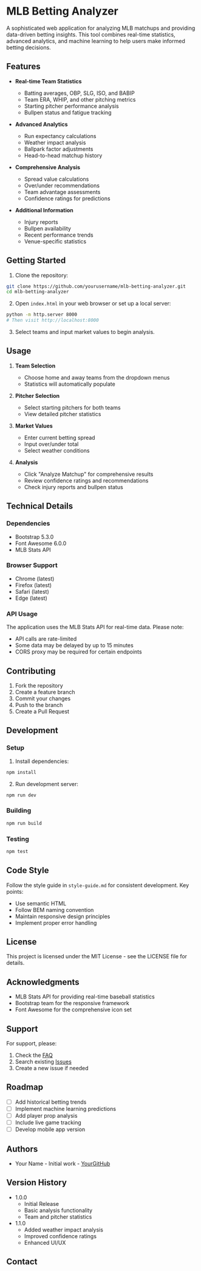 # MLB Betting Analyzer

A sophisticated web application for analyzing MLB matchups and providing data-driven betting insights. This tool combines real-time statistics, advanced analytics, and machine learning to help users make informed betting decisions.

## Features

- **Real-time Team Statistics**
  - Batting averages, OBP, SLG, ISO, and BABIP
  - Team ERA, WHIP, and other pitching metrics
  - Starting pitcher performance analysis
  - Bullpen status and fatigue tracking

- **Advanced Analytics**
  - Run expectancy calculations
  - Weather impact analysis
  - Ballpark factor adjustments
  - Head-to-head matchup history

- **Comprehensive Analysis**
  - Spread value calculations
  - Over/under recommendations
  - Team advantage assessments
  - Confidence ratings for predictions

- **Additional Information**
  - Injury reports
  - Bullpen availability
  - Recent performance trends
  - Venue-specific statistics

## Getting Started

1. Clone the repository:
```bash
git clone https://github.com/yourusername/mlb-betting-analyzer.git
cd mlb-betting-analyzer
```

2. Open `index.html` in your web browser or set up a local server:
```bash
python -m http.server 8000
# Then visit http://localhost:8000
```

3. Select teams and input market values to begin analysis.

## Usage

1. **Team Selection**
   - Choose home and away teams from the dropdown menus
   - Statistics will automatically populate

2. **Pitcher Selection**
   - Select starting pitchers for both teams
   - View detailed pitcher statistics

3. **Market Values**
   - Enter current betting spread
   - Input over/under total
   - Select weather conditions

4. **Analysis**
   - Click "Analyze Matchup" for comprehensive results
   - Review confidence ratings and recommendations
   - Check injury reports and bullpen status

## Technical Details

### Dependencies
- Bootstrap 5.3.0
- Font Awesome 6.0.0
- MLB Stats API

### Browser Support
- Chrome (latest)
- Firefox (latest)
- Safari (latest)
- Edge (latest)

### API Usage
The application uses the MLB Stats API for real-time data. Please note:
- API calls are rate-limited
- Some data may be delayed by up to 15 minutes
- CORS proxy may be required for certain endpoints

## Contributing

1. Fork the repository
2. Create a feature branch
3. Commit your changes
4. Push to the branch
5. Create a Pull Request

## Development

### Setup
1. Install dependencies:
```bash
npm install
```

2. Run development server:
```bash
npm run dev
```

### Building
```bash
npm run build
```

### Testing
```bash
npm test
```

## Code Style

Follow the style guide in `style-guide.md` for consistent development. Key points:
- Use semantic HTML
- Follow BEM naming convention
- Maintain responsive design principles
- Implement proper error handling

## License

This project is licensed under the MIT License - see the LICENSE file for details.

## Acknowledgments

- MLB Stats API for providing real-time baseball statistics
- Bootstrap team for the responsive framework
- Font Awesome for the comprehensive icon set

## Support

For support, please:
1. Check the [FAQ](docs/FAQ.md)
2. Search existing [Issues](https://github.com/yourusername/mlb-betting-analyzer/issues)
3. Create a new issue if needed

## Roadmap

- [ ] Add historical betting trends
- [ ] Implement machine learning predictions
- [ ] Add player prop analysis
- [ ] Include live game tracking
- [ ] Develop mobile app version

## Authors

- Your Name - Initial work - [YourGitHub](https://github.com/yourusername)

## Version History

* 1.0.0
    * Initial Release
    * Basic analysis functionality
    * Team and pitcher statistics
* 1.1.0
    * Added weather impact analysis
    * Improved confidence ratings
    * Enhanced UI/UX

## Contact

